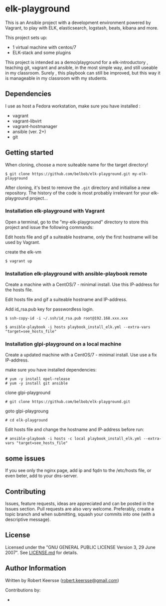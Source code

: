 # elk-playground
This is an Ansible project with a development environment powered by Vagrant, to play with ELK, elasticsearch, logstash, beats, kibana and more.

This project sets up:

* 1 virtual machine with centos/7
* ELK-stack and some plugins

This project is intended as a demo/playground for a elk-introductory , teaching git, vagrant and ansible, in the most simple way, and still useable in my classroom. Surely , this playbook can still be improved, but this way it is manageable in my classroom with my students.

## Dependencies

I use as host a Fedora workstation, make sure you have installed :

- vagrant
- vagrant-libvirt
- vagrant-hostmanager
- ansible (ver. 2+)
- git

## Getting started

When cloning, choose a more suiteable  name for the target directory!

```ShellSession
$ git clone https://github.com/belbob/elk-playground.git my-elk-playground
```
After cloning, it's best to remove the `.git` directory and initialise a new repository. The history of the code is most probably irrelevant for your elk-playground project...

### Installation elk-playground with Vagrant

Open a terminal, go to the "my-elk-playground" directory to store this project and issue the following commands:

Edit hosts file and gif a suiteable hostname, only the first hostname will be used by Vagrant.

create the elk-vm

```ShellSession
$ vagrant up
```

### Installation elk-playground with ansible-playbook remote

Create a machine with a CentOS/7 - minimal install. Use this IP-address for the hosts file.

Edit hosts file and gif a suiteable hostname and IP-address.

Add id_rsa.pub key for passwordless login.

```ShellSession
$ ssh-copy-id -i ~/.ssh/id_rsa.pub root@192.168.xxx.xxx
```

```ShellSession
$ ansible-playbook -i hosts playbook_install_elk.yml --extra-vars "target=see_hosts_file"
```

### Installation glpi-playground on a local machine

Create a updated machine with a CentOS/7 - minimal install. Use use a fix IP-address.

make sure you have installed dependencies:

```ShellSession
# yum -y install epel-release
# yum -y install git ansible
```
clone glpi-playground

```ShellSession
# git clone https://github.com/belbob/elk-playground.git
```
goto glpi-playgroung

```ShellSession
# cd elk-playground
```
Edit hosts file and change the hostname and IP-address before run:

```ShellSession
# ansible-playbook -i hosts -c local playbook_install_elk.yml --extra-vars "target=see_hosts_file"
```

## some issues

If you see only the nginx page, add ip and fqdn to the /etc/hosts file, or even beter, add to your dns-server.

## Contributing

Issues, feature requests, ideas are appreciated and can be posted in the Issues section. Pull requests are also very welcome. Preferably, create a topic branch and when submitting, squash your commits into one (with a descriptive message).

## License

Licensed under the "GNU GENERAL PUBLIC LICENSE Version 3, 29 June 2007". See [LICENSE.md](/License.md) for details.

## Author Information

Written by Robert Keersse (robert.keersse@gmail.com)

Contributions by:

-
